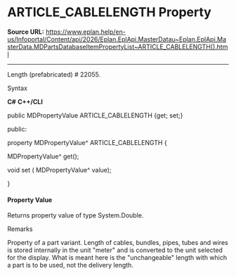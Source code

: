 # ARTICLE_CABLELENGTH Property

**Source URL:** https://www.eplan.help/en-us/Infoportal/Content/api/2026/Eplan.EplApi.MasterDatau~Eplan.EplApi.MasterData.MDPartsDatabaseItemPropertyList~ARTICLE_CABLELENGTH().html

---

Length (prefabricated) # 22055.

Syntax

**C#**
**C++/CLI**


public MDPropertyValue ARTICLE_CABLELENGTH {get; set;}

public:

property MDPropertyValue^ ARTICLE_CABLELENGTH {

   MDPropertyValue^ get();

   void set (    MDPropertyValue^ value);

}


#### Property Value

Returns property value of type System.Double.

Remarks

Property of a part variant. Length of cables, bundles, pipes, tubes and wires is stored internally in the unit "meter" and is converted to the unit selected for the display. What is meant here is the "unchangeable" length with which a part is to be used, not the delivery length.
